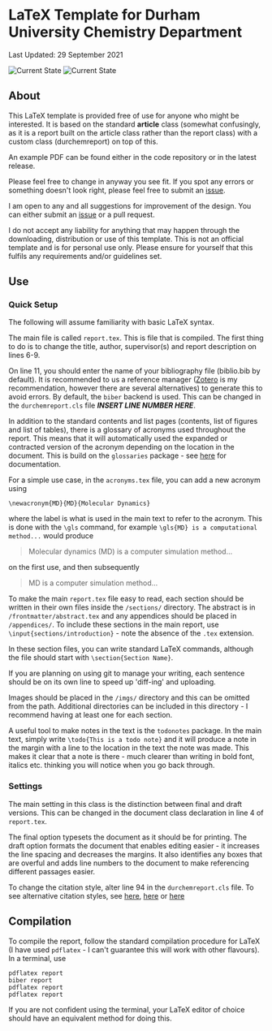 # LaTeX Template for Durham University Chemistry Department

Last Updated: 29 September 2021

![Current State](https://github.com/davidevansdurham/report-template/actions/workflows/compile.yml/badge.svg)
![Current State](https://github.com/davidevansdurham/report-template/actions/workflows/compile_and_release.yml/badge.svg)
## About

This LaTeX template is provided free of use for anyone who might be interested. It is based on the standard **article** class (somewhat confusingly, as it is a report built on the article class rather than the report class) with a custom class (durchemreport) on top of this.

An example PDF can be found either in the code repository or in the latest release.

Please feel free to change in anyway you see fit. If you spot any errors or something doesn't look right, please feel free to submit an [issue](https://github.com/davidevansdurham/report-template/issues).

I am open to any and all suggestions for improvement of the design. You can either submit an [issue](https://github.com/davidevansdurham/report-template/issues) or a pull request.

I do not accept any liability for anything that may happen through the downloading, distribution or use of this template. This is not an official template and is for personal use only. Please ensure for yourself that this fulfils any requirements and/or guidelines set.

## Use

### Quick Setup

The following will assume familiarity with basic LaTeX syntax.

The main file is called `report.tex`. This is file that is compiled. The first thing to do is to change the title, author, supervisor(s) and report description on lines 6-9.

On line 11, you should enter the name of your bibliography file (biblio.bib by default). It is recommended to us a reference manager ([Zotero](https://www.zotero.org) is my recommendation, however there are several alternatives) to generate this to avoid errors. By default, the `biber` backend is used. This can be changed in the `durchemreport.cls` file ***INSERT LINE NUMBER HERE***.

In addition to the standard contents and list pages (contents, list of figures and list of tables), there is a glossary of acronyms used throughout the report. This means that it will automatically used the expanded or contracted version of the acronym depending on the location in the document. This is build on the `glossaries` package - see [here](https://ctan.org/pkg/glossaries?lang=en) for documentation. 

For a simple use case, in the `acronyms.tex` file, you can add a new acronym using
```
\newacronym{MD}{MD}{Molecular Dynamics}
```
where the label is what is used in the main text to refer to the acronym. This is done with the `\gls` command, for example `\gls{MD} is a computational method...` would produce 
> Molecular dynamics (MD) is a computer simulation method...

on the first use, and then subsequently

> MD is a computer simulation method...

To make the main `report.tex` file easy to read, each section should be written in their own files inside the `/sections/` directory. The abstract is in `/frontmatter/abstract.tex` and any appendices should be placed in `/appendices/`. To include these sections in the main report, use `\input{sections/introduction}` - note the absence of the `.tex` extension.

In these section files, you can write standard LaTeX commands, although the file should start with `\section{Section Name}`.

If you are planning on using git to manage your writing, each sentence should be on its own line to speed up 'diff-ing' and uploading.

Images should be placed in the `/imgs/` directory and this can be omitted from the path. Additional directories can be included in this directory - I recommend having at least one for each section.

A useful tool to make notes in the text is the `todonotes` package. In the main text, simply write `\todo{This is a todo note}` and it will produce a note in the margin with a line to the location in the text the note was made. This makes it clear that a note is there - much clearer than writing in bold font, italics etc. thinking you will notice when you go back through.

### Settings

The main setting in this class is the distinction between final and draft versions. This can be changed in the document class declaration in line 4 of `report.tex`.

The final option typesets the document as it should be for printing. The draft option formats the document that enables editing easier - it increases the line spacing and decreases the margins. It also identifies any boxes that are overful and adds line numbers to the document to make referencing different passages easier.

To change the citation style, alter line 94 in the `durchemreport.cls` file. To see alternative citation styles, see [here](https://www.reed.edu/cis/help/LaTeX/bibtexstyles.html), [here](https://www.overleaf.com/learn/latex/Biblatex_citation_styles) or [here](https://sharelatex.psi.ch/learn/Biblatex_citation_styles)

## Compilation

To compile the report, follow the standard compilation procedure for LaTeX (I have used `pdflatex` - I can't guarantee this will work with other flavours). In a terminal, use

```
pdflatex report
biber report
pdflatex report
pdflatex report
```

If you are not confident using the terminal, your LaTeX editor of choice should have an equivalent method for doing this.


